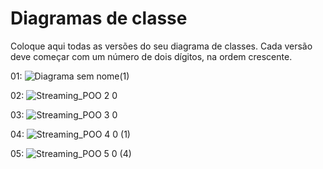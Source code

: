# Diagramas de classe
Coloque aqui todas as versões do seu diagrama de classes. Cada versão deve começar com um número de dois dígitos, na ordem crescente.

01:
![Diagrama sem nome(1)](https://user-images.githubusercontent.com/104331565/229008771-807826ff-f144-47db-86f8-ebca84ead99f.jpg)

02:
![Streaming_POO 2 0](https://user-images.githubusercontent.com/104331565/232945862-a045743b-1dc0-4d7c-a52c-50ea536f10d1.jpg)

03:
![Streaming_POO 3 0](https://user-images.githubusercontent.com/104331565/233154021-37eebddb-1b92-48ff-beef-3eae54d7ec57.jpg)

04:
![Streaming_POO 4 0 (1)](https://user-images.githubusercontent.com/104331565/233405512-4ecb4c6a-45d8-4c2e-ba0a-4f20582ea571.jpg)

05:
![Streaming_POO 5 0 (4)](https://github.com/DisciplinasProgramacao/poo_tp_noite-grupo-kpucho/assets/104331565/c2151e74-57aa-4489-99c8-51f465b16466)



